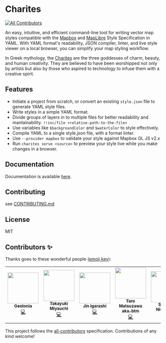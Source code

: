 # Charites
<!-- ALL-CONTRIBUTORS-BADGE:START - Do not remove or modify this section -->
[![All Contributors](https://img.shields.io/badge/all_contributors-2-orange.svg?style=flat-square)](#contributors-)
<!-- ALL-CONTRIBUTORS-BADGE:END -->

An easy, intuitive, and efficient command-line tool for writing vector map styles compatible with the [Mapbox](https://docs.mapbox.com/mapbox-gl-js/style-spec/) and [MapLibre](https://maplibre.org/maplibre-gl-js-docs/style-spec/) Style Specification in YAML.
With YAML format's readability, JSON compiler, linter, and live style viewer on a local browser, you can simplify your map styling workflow.

In Greek mythology, the [Charites](https://en.wikipedia.org/wiki/Charites) are the three goddesses of charm, beauty, and human creativity. They are believed to have been worshipped not only by artists but also by those who aspired to technology to infuse them with a creative spirit.

## Features

- Initiate a project from scratch, or convert an existing `style.json` file to generate YAML style files.
- Write styles in a simple YAML format.
- Divide groups of layers in to multiple files for better readability and mantainability. `!!inc/file <relative-path-to-the-file>`
- Use variables like `$backgroundColor` and `$waterColor` to style effectively.
- Compile YAML to a single style.json file, with a format linter.
- Use `--provider mapbox` to validate your style against Mapbox GL JS v2.x
- Run `charites serve <source>` to preview your style live while you make changes in a browser.

## Documentation

Documentation is available [here](https://unvt.github.io/charites/).

## Contributing

see [CONTRIBUTING.md](./.github/CONTRIBUTING.md)

## License

MIT

## Contributors ✨

Thanks goes to these wonderful people ([emoji key](https://allcontributors.org/docs/en/emoji-key)):

<!-- ALL-CONTRIBUTORS-LIST:START - Do not remove or modify this section -->
<!-- prettier-ignore-start -->
<!-- markdownlint-disable -->
<table>
  <tr>
    <td align="center"><a href="https://geolonia.com/"><img src="https://avatars.githubusercontent.com/u/42296593?v=4?s=100" width="100px;" alt=""/><br /><sub><b>Geolonia</b></sub></a><br /><a href="https://github.com/unvt/charites/commits?author=geolonia" title="Code">💻</a></td>
    <td align="center"><a href="https://geolonia.com/"><img src="https://avatars.githubusercontent.com/u/309946?v=4?s=100" width="100px;" alt=""/><br /><sub><b>Takayuki Miyauchi</b></sub></a><br /><a href="https://github.com/unvt/charites/commits?author=miya0001" title="Code">💻</a></td>
    <td align="center"><a href="https://jin-igarashi.me"><img src="https://avatars.githubusercontent.com/u/2639701?v=4?s=100" width="100px;" alt=""/><br /><sub><b>Jin Igarashi</b></sub></a><br /><a href="https://github.com/unvt/charites/commits?author=JinIgarashi" title="Code">💻</a></td>
    <td align="center"><a href="http://smellman.hatenablog.com/"><img src="https://avatars.githubusercontent.com/u/135112?v=4?s=100" width="100px;" alt=""/><br /><sub><b>Taro Matsuzawa aka. btm</b></sub></a><br /><a href="https://github.com/unvt/charites/commits?author=smellman" title="Code">💻</a></td>
    <td align="center"><a href="https://shinichi.blog"><img src="https://avatars.githubusercontent.com/u/1124652?v=4?s=100" width="100px;" alt=""/><br /><sub><b>Shinichi Nishikawa</b></sub></a><br /><a href="https://github.com/unvt/charites/commits?author=ShinichiNishikawa" title="Documentation">📖</a></td>
    <td align="center"><a href="http://yuiseki.net/"><img src="https://avatars.githubusercontent.com/u/25507?v=4?s=100" width="100px;" alt=""/><br /><sub><b>yuiseki</b></sub></a><br /><a href="https://github.com/unvt/charites/commits?author=yuiseki" title="Code">💻</a></td>
  </tr>
</table>

<!-- markdownlint-restore -->
<!-- prettier-ignore-end -->

<!-- ALL-CONTRIBUTORS-LIST:END -->


This project follows the [all-contributors](https://github.com/all-contributors/all-contributors) specification. Contributions of any kind welcome!
